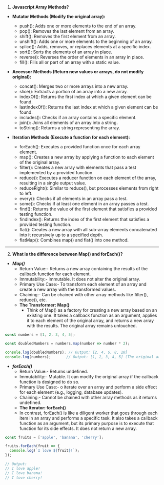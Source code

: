 1. **Javascript Array Methods?**

- **Mutator Methods (Modify the original array):**
    - push(): Adds one or more elements to the end of an array.
    - pop(): Removes the last element from an array.
    - shift(): Removes the first element from an array.
    - unshift(): Adds one or more elements to the beginning of an array.
    - splice(): Adds, removes, or replaces elements at a specific index.
    - sort(): Sorts the elements of an array in place.
    - reverse(): Reverses the order of elements in an array in place.
    - fill(): Fills all or part of an array with a static value.

- **Accessor Methods (Return new values or arrays, do not modify original):**
    - concat(): Merges two or more arrays into a new array.
    - slice(): Extracts a portion of an array into a new array.
    - indexOf(): Returns the first index at which a given element can be found.
    - lastIndexOf(): Returns the last index at which a given element can be found.
    - includes(): Checks if an array contains a specific element.
    - join(): Joins all elements of an array into a string.
    - toString(): Returns a string representing the array.

- **Iteration Methods (Execute a function for each element):**
    - forEach(): Executes a provided function once for each array element.
    - map(): Creates a new array by applying a function to each element of the original array.
    - filter(): Creates a new array with elements that pass a test implemented by a provided function. 
    - reduce(): Executes a reducer function on each element of the array, resulting in a single output value.
    - reduceRight(): Similar to reduce(), but processes elements from right to left.
    - every(): Checks if all elements in an array pass a test.
    - some(): Checks if at least one element in an array passes a test.
    - find(): Returns the value of the first element that satisfies a provided testing function.
    - findIndex(): Returns the index of the first element that satisfies a provided testing function.
    - flat(): Creates a new array with all sub-array elements concatenated into it recursively up to a specified depth.
    - flatMap(): Combines map() and flat() into one method.

---

2. **What is the difference between Map() and forEach()?**
- ***Map()***
    - Return Value:- Returns a new array containing the results of the callback function for each element.
    - Immutability:- Immutable. It does not alter the original array.
    - Primary Use Case:- To transform each element of an array and create a new array with the transformed values.
    - Chaining:- Can be chained with other array methods like filter(), reduce(), etc.
    - **The Transformer: Map()**
        - Think of Map() as a factory for creating a new array based on an existing one. It takes a callback function as an argument, applies it to each element of the original array, and returns a new array with the results. The original array remains untouched.
```javascript
const numbers = [1, 2, 3, 4, 5];

const doubledNumbers = numbers.map(number => number * 2);

console.log(doubledNumbers); // Output: [2, 4, 6, 8, 10]
console.log(numbers);       // Output: [1, 2, 3, 4, 5] (The original array is unchanged)
```

- ***forEach()***
    - Return Value:- Returns undefined.
    - Immutability:- Mutable. It can modify the original array if the callback function is designed to do so.
    - Primary Use Case:- o iterate over an array and perform a side effect for each element (e.g., logging, database updates).
    - Chaining:- Cannot be chained with other array methods as it returns undefined.
    - **The Iterator: forEach()**
    - In contrast, forEach() is like a diligent worker that goes through each item in an array and performs a specific task. It also takes a callback function as an argument, but its primary purpose is to execute that function for its side effects. It does not return a new array.
```javascript
const fruits = ['apple', 'banana', 'cherry'];

fruits.forEach(fruit => {
  console.log(`I love ${fruit}!`);
});

// Output:
// I love apple!
// I love banana!
// I love cherry!
```